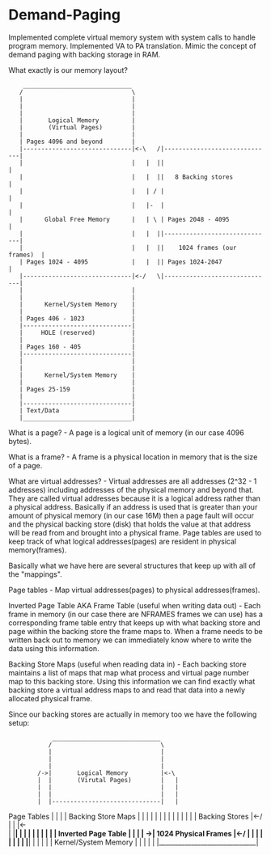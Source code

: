 # Demand-Paging
Implemented complete virtual memory system with system calls to handle program memory. Implemented VA to PA translation. Mimic the concept of demand paging with backing storage in RAM.

What exactly is our memory layout?

        ______________________________
       /                              \
       |                              |
       |                              |
       |                              |
       |       Logical Memory         |
       |       (Virtual Pages)        |
       |                              |
       | Pages 4096 and beyond        |
       |------------------------------|<-\   /|------------------------------|
       |                              |   |  ||                              |
       |                              |   |  ||   8 Backing stores           |
       |                              |   | / |                              |
       |                              |   |-  |                              |
       |      Global Free Memory      |   | \ | Pages 2048 - 4095            |
       |                              |   |  ||------------------------------|
       |                              |   |  ||    1024 frames (our frames)  |
       | Pages 1024 - 4095            |   |  || Pages 1024-2047              |
       |------------------------------|<-/   \|------------------------------|
       |                              |
       |                              |
       |      Kernel/System Memory    |
       |                              |
       | Pages 406 - 1023             |
       |------------------------------|
       |     HOLE (reserved)          |
       |                              |
       | Pages 160 - 405              |
       |------------------------------|
       |                              |
       |                              |
       |      Kernel/System Memory    |
       |                              |
       | Pages 25-159                 |
       |                              |
       |------------------------------|
       | Text/Data                    |
       |______________________________|




What is a page?
    - A page is a logical unit of memory (in our case 4096 bytes).

What is a frame?
    - A frame is a physical location in memory that is the size of a 
      page.
      

What are virtual addresses?
    - Virtual addresses are all addresses (2^32 - 1 addresses)
      including addresses of the physical memory and beyond that. 
      They are called virtual addresses because it is a logical
      address rather than a physical address. Basically if an address
      is used that is greater than your amount of physical memory
      (in our case 16M) then a page fault will occur and the physical
      backing store (disk) that holds the value at that address will 
      be read from and brought into a physical frame. Page tables are
      used to keep track of what logical addresses(pages) are resident
      in physical memory(frames).

Basically what we have here are several structures that keep up with
all of the "mappings".

Page tables
    - Map virtual addresses(pages) to physical addresses(frames).

Inverted Page Table AKA Frame Table (useful when writing data out)
    - Each frame in memory (in our case there are NFRAMES frames we
      can use) has a corresponding frame table entry that keeps up
      with what backing store and page within the backing store the
      frame maps to. When a frame needs to be written back out to
      memory we can immediately know where to write the data using
      this information.

Backing Store Maps (useful when reading data in)
    - Each backing store maintains a list of maps that map what
      process and virtual page number map to this backing store.
      Using this information we can find exactly what backing store
      a virtual address maps to and read that data into a newly 
      allocated physical frame.


Since our backing stores are actually in memory too we have the
following setup:

                ______________________________
               /                              \
               |                              |
               |                              |
               |                              |
            /->|       Logical Memory         |<-\
            |  |       (Virutal Pages)        |   |
            |  |                              |   |
            |  |                              |   |
            |  |------------------------------|   |
Page Tables |  |                              |   |  Backing Store Maps
            |  |                              |   |
            |  |                              |   | 
            |  |                              |   |
            |  |        Backing Stores        |<-/
            |  |                              |<-\
            |  |______________________________|  |
            |  |                              |  |
            |  |                              |  |  Inverted Page Table
            |  |                              |  |
            \->|     1024 Physical Frames     |<-/
               |                              |
               |                              |
               |                              |
               |                              |
               |______________________________|
               |                              |
               |                              |
               |      Kernel/System Memory    |
               |                              |
               |                              |
               |______________________________|
